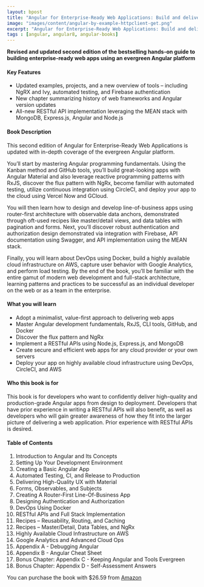 ```yaml
---
layout: bpost
title: "Angular for Enterprise-Ready Web Applications: Build and deliver production-grade and cloud-scale evergreen web apps with Angular 9 and beyond, 2nd Edition"
image: "images/content/angular-by-example-httpclient-get.png"
excerpt: "Angular for Enterprise-Ready Web Applications: Build and deliver production-grade and cloud-scale evergreen web apps with Angular 9 and beyond, 2nd Edition" 
tags : [angular, angular8, angular-books] 
---
```


**Revised and updated second edition of the bestselling hands-on guide to building enterprise-ready web apps using an evergreen Angular platform**

#### Key Features

-   Updated examples, projects, and a new overview of tools – including NgRX and Ivy, automated testing, and Firebase authentication
-   New chapter summarizing history of web frameworks and Angular version updates
-   All-new RESTful API implementation leveraging the MEAN stack with MongoDB, Express.js, Angular and Node.js

#### Book Description

This second edition of Angular for Enterprise-Ready Web Applications is updated with in-depth coverage of the evergreen Angular platform.

You’ll start by mastering Angular programming fundamentals. Using the Kanban method and GitHub tools, you’ll build great-looking apps with Angular Material and also leverage reactive programming patterns with RxJS, discover the flux pattern with NgRx, become familiar with automated testing, utilize continuous integration using CircleCI, and deploy your app to the cloud using Vercel Now and GCloud.

You will then learn how to design and develop line-of-business apps using router-first architecture with observable data anchors, demonstrated through oft-used recipes like master/detail views, and data tables with pagination and forms. Next, you’ll discover robust authentication and authorization design demonstrated via integration with Firebase, API documentation using Swagger, and API implementation using the MEAN stack.

Finally, you will learn about DevOps using Docker, build a highly available cloud infrastructure on AWS, capture user behavior with Google Analytics, and perform load testing. By the end of the book, you’ll be familiar with the entire gamut of modern web development and full-stack architecture, learning patterns and practices to be successful as an individual developer on the web or as a team in the enterprise.

#### What you will learn

-   Adopt a minimalist, value-first approach to delivering web apps
-   Master Angular development fundamentals, RxJS, CLI tools, GitHub, and Docker
-   Discover the flux pattern and NgRx
-   Implement a RESTful APIs using Node.js, Express.js, and MongoDB
-   Create secure and efficient web apps for any cloud provider or your own servers
-   Deploy your app on highly available cloud infrastructure using DevOps, CircleCI, and AWS

#### Who this book is for

This book is for developers who want to confidently deliver high-quality and production-grade Angular apps from design to deployment. Developers that have prior experience in writing a RESTful APIs will also benefit, as well as developers who will gain greater awareness of how they fit into the larger picture of delivering a web application. Prior experience with RESTful APIs is desired.

#### Table of Contents

1.  Introduction to Angular and Its Concepts
2.  Setting Up Your Development Environment
3.  Creating a Basic Angular App
4.  Automated Testing, CI, and Release to Production
5.  Delivering High-Quality UX with Material
6.  Forms, Observables, and Subjects
7.  Creating A Router-First Line-Of-Business App
8.  Designing Authentication and Authorization
9.  DevOps Using Docker
10.  RESTful APIs and Full Stack Implementation
11.  Recipes – Reusability, Routing, and Caching
12.  Recipes – Master/Detail, Data Tables, and NgRx
13.  Highly Available Cloud Infrastructure on AWS
14.  Google Analytics and Advanced Cloud Ops
15.  Appendix A - Debugging Angular
16.  Appendix B - Angular Cheat Sheet
17.  Bonus Chapter: Appendix C - Keeping Angular and Tools Evergreen
18.  Bonus Chapter: Appendix D - Self-Assessment Answers


You can purchase the book with $26.59 from <a href="https://www.amazon.com/Angular-Enterprise-Ready-Web-Applications-production-grade-ebook/dp/B07SSFDSZ7" onclick="ga('send', 'event', {transport: 'beacon', eventAction: 'click', eventCategory: 'BuyAngularBook'})">Amazon</a>

 

